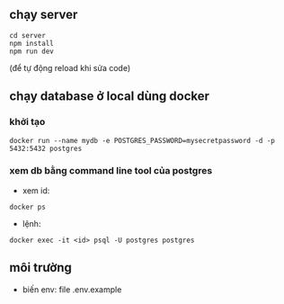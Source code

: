 ## chạy server
```
cd server
npm install
npm run dev
```
(để tự động reload khi sửa code)
## chạy database ở local dùng docker
### khởi tạo
```
docker run --name mydb -e POSTGRES_PASSWORD=mysecretpassword -d -p 5432:5432 postgres
```
### xem db bằng command line tool của postgres
+ xem id: 
```
docker ps
```
+ lệnh: 
```
docker exec -it <id> psql -U postgres postgres
```

## môi trường
- biến env: file .env.example